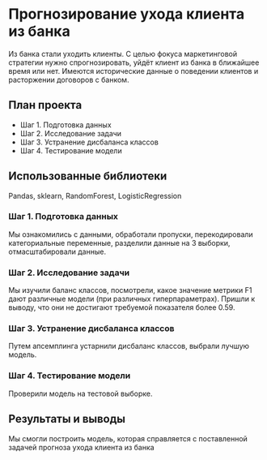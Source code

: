 # Прогнозирование ухода клиента из банка
Из банка стали уходить клиенты. С целью фокуса маркетинговой стратегии нужно спрогнозировать, уйдёт клиент из банка в ближайшее время или нет. Имеются исторические данные о поведении клиентов и расторжении договоров с банком. 
## План проекта
- Шаг 1. Подготовка данных
- Шаг 2. Исследование задачи
- Шаг 3. Устранение дисбаланса классов
- Шаг 4. Тестирование модели
## Использованные библиотеки
Pandas, sklearn, RandomForest, LogisticRegression

### Шаг 1. Подготовка данных
Мы ознакомились с данными, обработали пропуски, перекодировали категориальные переменные, разделили данные на 3 выборки, отмасштабировали данные.
### Шаг 2. Исследование задачи
Мы изучили баланс классов, посмотрели, какое значение метрики F1 дают различные модели (при различных гиперпараметрах). Пришли к выводу, что они не достигают требуемой показателя более 0.59.
### Шаг 3. Устранение дисбаланса классов 
Путем апсемплинга устарнили дисбаланс классов, выбрали лучшую модель.
### Шаг 4. Тестирование модели 
Проверили модель на тестовой выборке.

## Результаты и выводы
Мы смогли построить модель, которая справляется с поставленной задачей прогноза ухода клиента из банка
